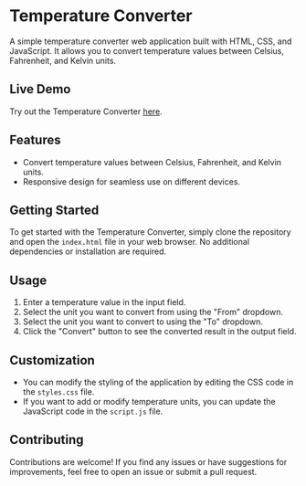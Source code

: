 # Temperature Converter

A simple temperature converter web application built with HTML, CSS, and JavaScript. It allows you to convert temperature values between Celsius, Fahrenheit, and Kelvin units.

## Live Demo

Try out the Temperature Converter [here]([https://your-website-url.com](https://rohithaaiswarya16.github.io/Temperature_Converter/)).

## Features

- Convert temperature values between Celsius, Fahrenheit, and Kelvin units.
- Responsive design for seamless use on different devices.

## Getting Started

To get started with the Temperature Converter, simply clone the repository and open the `index.html` file in your web browser. No additional dependencies or installation are required.

## Usage

1. Enter a temperature value in the input field.
2. Select the unit you want to convert from using the "From" dropdown.
3. Select the unit you want to convert to using the "To" dropdown.
4. Click the "Convert" button to see the converted result in the output field.

## Customization

- You can modify the styling of the application by editing the CSS code in the `styles.css` file.
- If you want to add or modify temperature units, you can update the JavaScript code in the `script.js` file.

## Contributing

Contributions are welcome! If you find any issues or have suggestions for improvements, feel free to open an issue or submit a pull request.


